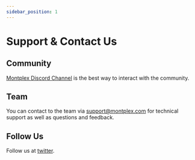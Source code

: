 ```yaml
---
sidebar_position: 1
---
```


# Support & Contact Us

## Community

[Montplex Discord Channel](https://discord.gg/Y5HpjaEMre) is the best way to interact with the community.


## Team

You can contact to the team via support@montplex.com for technical support as well as questions and feedback.


## Follow Us

Follow us at [twitter](https://twitter.com/MontplexDB). 

